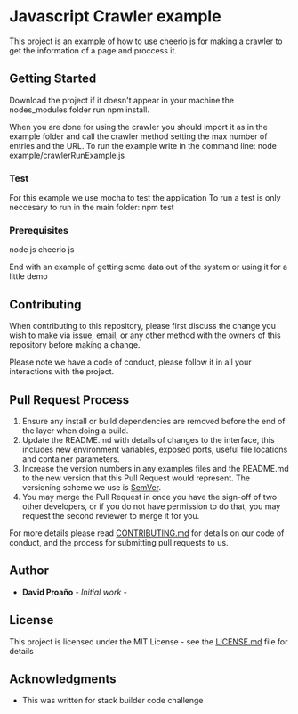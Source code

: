 # Javascript Crawler example

This project is an example of how to use cheerio js for making a crawler to get the information of a page and proccess it.

## Getting Started

Download the project if it doesn't appear in your machine the nodes_modules folder run npm install.  

When you are done for using the crawler you should import it as in the example folder and call the crawler method 
setting the max number of entries and the URL.
To run the example write in the command line:  node example/crawlerRunExample.js

### Test
 For this example we use mocha to test the application
 To run a test is only neccesary to run in the main folder:  npm test


### Prerequisites

node js
cheerio js

End with an example of getting some data out of the system or using it for a little demo


## Contributing


When contributing to this repository, please first discuss the change you wish to make via issue,
email, or any other method with the owners of this repository before making a change. 

Please note we have a code of conduct, please follow it in all your interactions with the project.

## Pull Request Process

1. Ensure any install or build dependencies are removed before the end of the layer when doing a 
   build.
2. Update the README.md with details of changes to the interface, this includes new environment 
   variables, exposed ports, useful file locations and container parameters.
3. Increase the version numbers in any examples files and the README.md to the new version that this
   Pull Request would represent. The versioning scheme we use is [SemVer](http://semver.org/).
4. You may merge the Pull Request in once you have the sign-off of two other developers, or if you 
   do not have permission to do that, you may request the second reviewer to merge it for you.
   
For more details please read [CONTRIBUTING.md](https://gist.github.com/PurpleBooth/b24679402957c63ec426) for details on our code of conduct, and the process for submitting pull requests to us.

## Author

* **David Proaño** - *Initial work* - 


## License

This project is licensed under the MIT License - see the [LICENSE.md](LICENSE.md) file for details

## Acknowledgments

* This was written for stack builder code challenge
